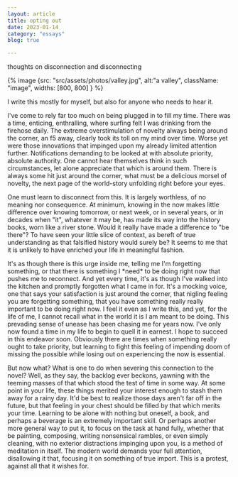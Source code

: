 ```yaml
---
layout: article
title: opting out
date: 2023-01-14
category: "essays"
blog: true

---
```


thoughts on disconnection and disconnecting
<!-- excerpt -->
{% image {src: "src/assets/photos/valley.jpg", alt:"a valley", className: "image", widths: [800, 800] } %}


I write this mostly for myself, but also for anyone who needs to hear it.

I've come to rely far too much on being plugged in to fill my time. There was a time, enticing, enthralling, where surfing felt I was drinking from the firehose daily. The extreme overstimulation of novelty always being around the corner, an f5 away, clearly took its toll on my mind over time. Worse yet were those innovations that impinged upon my already limited attention further. Notifications demanding to be looked at with absolute priority, absolute authority. One cannot hear themselves think in such circumstances, let alone appreciate that which is around them. There is always some hit just around the corner, what must be a delicious morsel of novelty, the next page of the world-story unfolding right before your eyes.

One must learn to disconnect from this. It is largely worthless, of no meaning nor consequence. At minimum, knowing in the now makes little difference over knowing tomorrow, or next week, or in several years, or in decades when "it", whatever it may be, has made its way into the history books, worn like a river stone. Would it really have made a difference to "be there"? To have seen your little slice of context, as bereft of true understanding as that falsified history would surely be? It seems to me that it is unlikely to have enriched your life in meaningful fashion.

It's as though there is this urge inside me, telling me I'm forgetting something, or that there is something I \*need\* to be doing right now that pushes me to reconnect. And yet every time, it's as though I've walked into the kitchen and promptly forgotten what I came in for. It's a mocking voice, one that says your satisfaction is just around the corner, that nigling feeling you are forgetting something, that you have something really really important to be doing right now. I feel it even as I write this, and yet, for the life of me, I cannot recall what in the world it is I am meant to be doing. This prevading sense of unease has been chasing me for years now. I've only now found a time in my life to begin to quell it in earnest. I hope to succeed in this endeavor soon. Obviously there are times when something really ought to take priority, but learning to fight this feeling of impending doom of missing the possible while losing out on experiencing the now is essential.

But now what? What is one to do when severing this connection to the novel? Well, as they say, the backlog ever beckons, yawning with the teeming masses of that which stood the test of time in some way. At some point in your life, these things merited your interest enough to stash them away for a rainy day. It'd be best to realize those days aren't far off in the future, but that feeling in your chest should be filled by that which merits your time. Learning to be alone with nothing but oneself, a book, and perhaps a beverage is an extremely important skill. Or perhaps another more general way to put it, to focus on the task at hand fully, whether that be painting, composing, writing nonsensical rambles, or even simply cleaning, with no exterior distractions impinging upon you, is a method of meditation in itself. The modern world demands your full attention, disallowing it that, focusing it on something of true import. This is a protest, against all that it wishes for.
